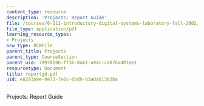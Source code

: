 ```yaml
---
content_type: resource
description: 'Projects: Report Guide'
file: /courses/6-111-introductory-digital-systems-laboratory-fall-2002/e8293a9e9e737e0c6bd9b3a0ab1363ba_reportgd.pdf
file_type: application/pdf
learning_resource_types:
- Projects
ocw_type: OCWFile
parent_title: Projects
parent_type: CourseSection
parent_uid: 79978b96-ff36-8ab1-a94c-ca076a401ee1
resourcetype: Document
title: reportgd.pdf
uid: e8293a9e-9e73-7e0c-6bd9-b3a0ab1363ba
---
```

Projects: Report Guide

